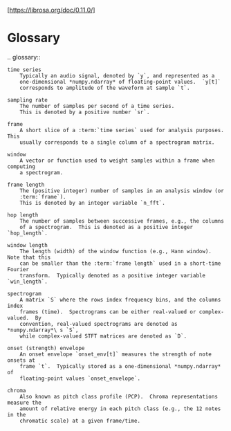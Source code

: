 [https://librosa.org/doc/0.11.0/]

Glossary
========

.. glossary::

    time series
        Typically an audio signal, denoted by `y`, and represented as a
        one-dimensional *numpy.ndarray* of floating-point values.  `y[t]` 
        corresponds to amplitude of the waveform at sample `t`.
    
    sampling rate
        The number of samples per second of a time series.  
        This is denoted by a positive number `sr`.

    frame
        A short slice of a :term:`time series` used for analysis purposes.  This
        usually corresponds to a single column of a spectrogram matrix.

    window
        A vector or function used to weight samples within a frame when computing
        a spectrogram.

    frame length
        The (positive integer) number of samples in an analysis window (or
        :term:`frame`).
        This is denoted by an integer variable `n_fft`.

    hop length
        The number of samples between successive frames, e.g., the columns
        of a spectrogram.  This is denoted as a positive integer `hop_length`.

    window length
        The length (width) of the window function (e.g., Hann window).  Note that this
        can be smaller than the :term:`frame length` used in a short-time Fourier
        transform.  Typically denoted as a positive integer variable `win_length`.

    spectrogram
        A matrix `S` where the rows index frequency bins, and the columns index
        frames (time).  Spectrograms can be either real-valued or complex-valued.  By
        convention, real-valued spectrograms are denoted as *numpy.ndarray*\ s `S`,
        while complex-valued STFT matrices are denoted as `D`.

    onset (strength) envelope
        An onset envelope `onset_env[t]` measures the strength of note onsets at
        frame `t`.  Typically stored as a one-dimensional *numpy.ndarray* of
        floating-point values `onset_envelope`.

    chroma
        Also known as pitch class profile (PCP).  Chroma representations measure the
        amount of relative energy in each pitch class (e.g., the 12 notes in the 
        chromatic scale) at a given frame/time.